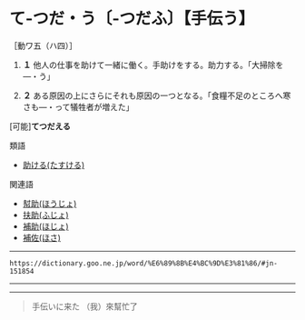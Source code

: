 # て‐つだ・う〔‐つだふ〕【手伝う】
［動ワ五（ハ四）］

1.  **１** 他人の仕事を助けて一緒に働く。手助けをする。助力する。「大掃除を―・う」
    

1.  **２** ある原因の上にさらにそれも原因の一つとなる。「食糧不足のところへ寒さも―・って犠牲者が増えた」
    

\[可能\]**てつだえる**

類語

-   [助ける(たすける)](https://dictionary.goo.ne.jp/word/%E5%8A%A9%E3%81%91%E3%82%8B_%28%E3%81%9F%E3%81%99%E3%81%91%E3%82%8B%29/#jn-136593)

関連語

-   [幇助(ほうじょ)](https://dictionary.goo.ne.jp/word/%E5%B9%87%E5%8A%A9/#jn-201820)
-   [扶助(ふじょ)](https://dictionary.goo.ne.jp/word/%E6%89%B6%E5%8A%A9/#jn-192600)
-   [補助(ほじょ)](https://dictionary.goo.ne.jp/word/%E8%A3%9C%E5%8A%A9/#jn-203975)
-   [補佐(ほさ)](https://dictionary.goo.ne.jp/word/%E8%A3%9C%E4%BD%90/#jn-203747)

---
`https://dictionary.goo.ne.jp/word/%E6%89%8B%E4%BC%9D%E3%81%86/#jn-151854`

---
---
> 手伝いに来た
> （我）來幫忙了